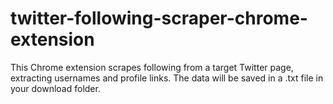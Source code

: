 # twitter-following-scraper-chrome-extension
This Chrome extension scrapes following from a target Twitter page, extracting usernames and profile links. The data will be saved in a .txt file in your download folder.
